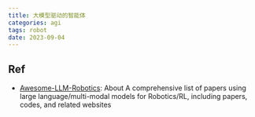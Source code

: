 ```yaml
---
title: 大模型驱动的智能体
categories: agi
tags: robot
date: 2023-09-04
---
```


## Ref

- [Awesome-LLM-Robotics](https://github.com/GT-RIPL/Awesome-LLM-Robotics): About
A comprehensive list of papers using large language/multi-modal models for Robotics/RL, including papers, codes, and related websites